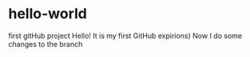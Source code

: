 # hello-world
first gitHub project
Hello!
It is my first GitHub expirions)
Now I do some changes to the branch
